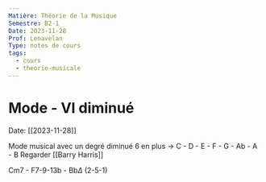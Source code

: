 ```yaml
---
Matière: Théorie de la Musique
Semestre: B2-1
Date: 2023-11-28
Prof: Lenavelan
Type: notes de cours
tags:
  - cours
  - theorie-musicale
---
```

#  Mode - VI diminué
Date: [[2023-11-28]] 

Mode musical avec un degré diminué 6 en plus →
C - D - E - F - G - Ab - A - B
Regarder [[Barry Harris]]

Cm7 - F7-9-13b - Bb$\Delta$  (2-5-1)


